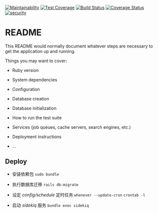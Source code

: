 [![Maintainability](https://api.codeclimate.com/v1/badges/62169bb8e53f6d2721a9/maintainability)](https://codeclimate.com/github/ShanRubyist/TianLuo/maintainability)
[![Test Coverage](https://api.codeclimate.com/v1/badges/62169bb8e53f6d2721a9/test_coverage)](https://codeclimate.com/github/ShanRubyist/TianLuo/test_coverage)
[![Build Status](https://travis-ci.org/ShanRubyist/TianLuo.svg?branch=master)](https://travis-ci.org/ShanRubyist/TianLuo)
[![Coverage Status](https://coveralls.io/repos/github/ShanRubyist/TianLuo/badge.svg)](https://coveralls.io/github/ShanRubyist/TianLuo)
[![security](https://hakiri.io/github/ShanRubyist/TianLuo/master.svg)](https://hakiri.io/github/ShanRubyist/TianLuo/master)

# README

This README would normally document whatever steps are necessary to get the
application up and running.

Things you may want to cover:

* Ruby version

* System dependencies

* Configuration

* Database creation

* Database initialization

* How to run the test suite

* Services (job queues, cache servers, search engines, etc.)

* Deployment instructions

* ...

## Deploy

* 安装依赖包
`sudo bundle`

* 执行数据库迁移
`rails db:migrate`

* 设定 *config/schedule* 定时任务
`whenever --update-cron`
`crontab -l`

* 启动 *sidekiq* 服务
`bundle exec sidekiq`
